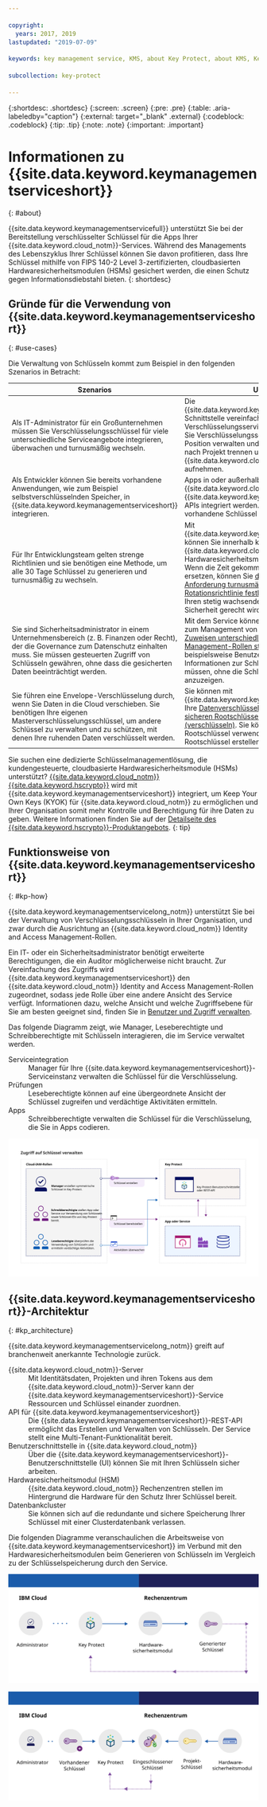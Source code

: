 ```yaml
---

copyright:
  years: 2017, 2019
lastupdated: "2019-07-09"

keywords: key management service, KMS, about Key Protect, about KMS, Key Protect use cases, KMS use cases

subcollection: key-protect

---
```


{:shortdesc: .shortdesc}
{:screen: .screen}
{:pre: .pre}
{:table: .aria-labeledby="caption"}
{:external: target="_blank" .external}
{:codeblock: .codeblock}
{:tip: .tip}
{:note: .note}
{:important: .important}

# Informationen zu {{site.data.keyword.keymanagementserviceshort}}
{: #about}

{{site.data.keyword.keymanagementservicefull}} unterstützt Sie bei der Bereitstellung verschlüsselter Schlüssel für die Apps Ihrer {{site.data.keyword.cloud_notm}}-Services. Während des Managements des Lebenszyklus Ihrer Schlüssel können Sie davon profitieren, dass Ihre Schlüssel mithilfe von FIPS 140-2 Level 3-zertifizierten, cloudbasierten Hardwaresicherheitsmodulen (HSMs) gesichert werden, die einen Schutz gegen Informationsdiebstahl bieten.
{: shortdesc}

## Gründe für die Verwendung von {{site.data.keyword.keymanagementserviceshort}}
{: #use-cases}

Die Verwaltung von Schlüsseln kommt zum Beispiel in den folgenden Szenarios in Betracht:

| Szenarios | Ursachen|
| --- | ---- |
| Als IT-Administrator für ein Großunternehmen müssen Sie Verschlüsselungsschlüssel für viele unterschiedliche Serviceangebote integrieren, überwachen und turnusmäßig wechseln. | Die {{site.data.keyword.keymanagementserviceshort}}-Schnittstelle vereinfacht das Management mehrerer Verschlüsselungsservices. Mit dem Service können Sie Verschlüsselungsschlüssel an einer zentralen Position verwalten und sortieren oder Schlüssel nach Projekt trennen und in verschiedene {{site.data.keyword.cloud_notm}}-Bereiche aufnehmen. |
| Als Entwickler können Sie bereits vorhandene Anwendungen, wie zum Beispiel selbstverschlüsselnden Speicher, in {{site.data.keyword.keymanagementserviceshort}} integrieren. | Apps in oder außerhalb von {{site.data.keyword.cloud_notm}} können mit den {{site.data.keyword.keymanagementserviceshort}}-APIs integriert werden. Sie können eigene vorhandene Schlüssel für Ihre Apps verwenden. |
| Für Ihr Entwicklungsteam gelten strenge Richtlinien und sie benötigen eine Methode, um alle 30 Tage Schlüssel zu generieren und turnusmäßig zu wechseln. | Mit {{site.data.keyword.keymanagementserviceshort}} können Sie innerhalb kurzer Zeit Schlüssel über ein {{site.data.keyword.cloud_notm}}-Hardwaresicherheitsmodul (HSM) generieren. Wenn die Zeit gekommen ist, um einen Schlüssel zu ersetzen, können Sie [den Schlüssel auf Anforderung turnusmäßig wechseln](/docs/services/key-protect?topic=key-protect-rotate-keys) oder [eine Rotationsrichtlinie festlegen](/docs/services/key-protect?topic=key-protect-set-rotation-policy), damit der Schlüssel Ihren stetig wachsenden Anforderungen an die Sicherheit gerecht wird. |
| Sie sind Sicherheitsadministrator in einem Unternehmensbereich (z. B. Finanzen oder Recht), der die Governance zum Datenschutz einhalten muss. Sie müssen gesteuerten Zugriff von Schlüsseln gewähren, ohne dass die gesicherten Daten beeinträchtigt werden. | Mit dem Service können Sie den Benutzerzugriff zum Management von Schlüsseln durch das [Zuweisen unterschiedlicher Identity and Access Management-Rollen steuern](/docs/services/key-protect?topic=key-protect-manage-access#roles). Sie können beispielsweise Benutzern Lesezugriff erteilen, die Informationen zur Schlüsselerstellung anzeigen müssen, ohne die Schlüsselinformationen anzuzeigen. |
| Sie führen eine Envelope-Verschlüsselung durch, wenn Sie Daten in die Cloud verschieben. Sie benötigen Ihre eigenen Masterverschlüsselungsschlüssel, um andere Schlüssel zu verwalten und zu schützen, mit denen Ihre ruhenden Daten verschlüsselt werden. | Sie können mit {{site.data.keyword.keymanagementserviceshort}} Ihre [Datenverschlüsselungsschlüssel in einen sehr sicheren Rootschlüssel einschließen (verschlüsseln)](/docs/services/key-protect?topic=key-protect-envelope-encryption). Sie können Ihre eigenen Rootschlüssel verwenden oder im Service neue Rootschlüssel erstellen.|

Sie suchen eine dedizierte Schlüsselmanagementlösung, die kundengesteuerte, cloudbasierte Hardwaresicherheitsmodule (HSMs) unterstützt? [{{site.data.keyword.cloud_notm}} {{site.data.keyword.hscrypto}}](/docs/services/hs-crypto?topic=hs-crypto-get-started) wird mit {{site.data.keyword.keymanagementserviceshort}} integriert, um Keep Your Own Keys (KYOK) für {{site.data.keyword.cloud_notm}} zu ermöglichen und Ihrer Organisation somit mehr Kontrolle und Berechtigung für ihre Daten zu geben. Weitere Informationen finden Sie auf der <a href="https://{DomainName}/catalog/services/hyper-protect-crypto-services" target="_blank" class="external">Detailseite des {{site.data.keyword.hscrypto}}-Produktangebots</a>.
{: tip}

## Funktionsweise von {{site.data.keyword.keymanagementserviceshort}}
{: #kp-how}

{{site.data.keyword.keymanagementservicelong_notm}} unterstützt Sie bei der Verwaltung von Verschlüsselungsschlüsseln in Ihrer Organisation, und zwar durch die Ausrichtung an {{site.data.keyword.cloud_notm}} Identity and Access Management-Rollen.

Ein IT- oder ein Sicherheitsadministrator benötigt erweiterte Berechtigungen, die ein Auditor möglicherweise nicht braucht. Zur Vereinfachung des Zugriffs wird {{site.data.keyword.keymanagementserviceshort}} den {{site.data.keyword.cloud_notm}} Identity and Access Management-Rollen zugeordnet, sodass jede Rolle über eine andere Ansicht des Service verfügt. Informationen dazu, welche Ansicht und welche Zugriffsebene für Sie am besten geeignet sind, finden Sie in [Benutzer und Zugriff verwalten](/docs/services/key-protect?topic=key-protect-manage-access#roles).

Das folgende Diagramm zeigt, wie Manager, Leseberechtigte und Schreibberechtigte mit Schlüsseln interagieren, die im Service verwaltet werden.

<dl>
  <dt>Serviceintegration</dt>
    <dd>Manager für Ihre {{site.data.keyword.keymanagementserviceshort}}-Serviceinstanz verwalten die Schlüssel
für die Verschlüsselung.</dd>
  <dt>Prüfungen</dt>
    <dd>Leseberechtigte können auf eine übergeordnete Ansicht der Schlüssel zugreifen und verdächtige Aktivitäten ermitteln.</dd>
  <dt>Apps</dt>
    <dd>Schreibberechtigte verwalten die Schlüssel für die Verschlüsselung, die Sie in Apps codieren.</dd>
</dl>

![Das Diagramm zeigt dieselben Komponenten, die auch in der vorhergehenden Definitionsliste beschrieben sind.](images/keys-use-cases_min.svg)

## {{site.data.keyword.keymanagementserviceshort}}-Architektur
{: #kp_architecture}

{{site.data.keyword.keymanagementservicelong_notm}} greift auf branchenweit anerkannte Technologie zurück.

<dl>
  <dt>{{site.data.keyword.cloud_notm}}-Server</dt>
    <dd>Mit Identitätsdaten, Projekten und ihren Tokens aus dem {{site.data.keyword.cloud_notm}}-Server kann der {{site.data.keyword.keymanagementserviceshort}}-Service Ressourcen und Schlüssel einander zuordnen.</dd>
  <dt>API für {{site.data.keyword.keymanagementserviceshort}}</dt>
    <dd>Die {{site.data.keyword.keymanagementserviceshort}}-REST-API ermöglicht das Erstellen und Verwalten von Schlüsseln. Der Service stellt eine Multi-Tenant-Funktionalität bereit.</dd>
  <dt>Benutzerschnittstelle in {{site.data.keyword.cloud_notm}}</dt>
    <dd>Über die {{site.data.keyword.keymanagementserviceshort}}-Benutzerschnittstelle (UI) können Sie mit Ihren Schlüsseln sicher arbeiten.</dd>
  <dt>Hardwaresicherheitsmodul (HSM)</dt>
    <dd>{{site.data.keyword.cloud_notm}} Rechenzentren stellen im Hintergrund die Hardware für den Schutz Ihrer Schlüssel bereit.</dd>
  <dt>Datenbankcluster</dt>
    <dd>Sie können sich auf die redundante und sichere Speicherung Ihrer Schlüssel mit einer Clusterdatenbank verlassen.</dd>
</dl>

Die folgenden Diagramme veranschaulichen die Arbeitsweise von {{site.data.keyword.keymanagementserviceshort}} im Verbund mit den Hardwaresicherheitsmodulen beim Generieren von Schlüsseln im Vergleich zu der Schlüsselspeicherung durch den Service.

![Das Diagramm zeigt die Generierung von Schlüsseln.](images/generated-key_min.svg)

![Das Diagramm zeigt, wie vorhandene Schlüssel gespeichert werden.](images/stored-key_min.svg)
